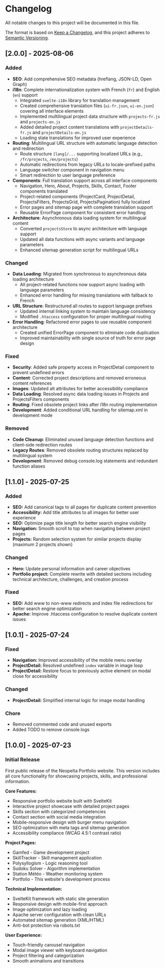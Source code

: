 # Changelog

All notable changes to this project will be documented in this file.

The format is based on [Keep a Changelog](https://keepachangelog.com/en/1.0.0/),
and this project adheres to [Semantic Versioning](https://semver.org/spec/v2.0.0.html).

## [2.0.0] - 2025-08-06

### Added

- **SEO**: Add comprehensive SEO metadata (hreflang, JSON-LD, Open Graph)
- **i18n**: Complete internationalization system with French (`fr`) and English (`en`) support
  - Integrated `svelte-i18n` library for translation management
  - Created comprehensive translation files (`ui-fr.json`, `ui-en.json`) covering all interface elements
  - Implemented multilingual project data structure with `projects-fr.js` and `projects-en.js`
  - Added detailed project content translations with `projectDetails-fr.js` and `projectDetails-en.js`
  - Loading state translations for improved user experience
- **Routing**: Multilingual URL structure with automatic language detection and redirection
  - Route structure `[lang]/...` supporting localized URLs (e.g., `/fr/projects`, `/en/projects`)
  - Automatic redirections from legacy URLs to locale-prefixed paths
  - Language switcher component in navigation menu
  - Smart redirection to user language preference
- **Components**: Full translation support across all interface components
  - Navigation, Hero, About, Projects, Skills, Contact, Footer components translated
  - Project-related components (ProjectCard, ProjectDetail, ProjectsFilters, ProjectsGrid, ProjectsPagination) fully localized
  - Error pages and sitemap page with complete translation support
  - Reusable ErrorPage component for consistent error handling
- **Architecture**: Asynchronous data loading system for multilingual content
  - Converted `projectsStore` to async architecture with language support
  - Updated all data functions with async variants and language parameters
  - Enhanced sitemap generation script for multilingual URLs

### Changed

- **Data Loading**: Migrated from synchronous to asynchronous data loading architecture
  - All project-related functions now support async loading with language parameters
  - Enhanced error handling for missing translations with fallback to French
- **URL Structure**: Restructured all routes to support language prefixes
  - Updated internal linking system to maintain language consistency
  - Modified `.htaccess` configuration for proper multilingual routing
- **Error Handling**: Refactored error pages to use reusable component architecture
  - Created unified ErrorPage component to eliminate code duplication
  - Improved maintainability with single source of truth for error page design

### Fixed

- **Security**: Added safe property access in ProjectDetail component to prevent undefined errors
- **Content**: Corrected project descriptions and removed erroneous content references
- **Images**: Updated alt attributes for better accessibility compliance
- **Data Loading**: Resolved async data loading issues in Projects and ProjectsFilters components
- **Routing**: Fixed obsolete project links after i18n routing implementation
- **Development**: Added conditional URL handling for sitemap.xml in development mode

### Removed

- **Code Cleanup**: Eliminated unused language detection functions and client-side redirection routes
- **Legacy Routes**: Removed obsolete routing structures replaced by multilingual system
- **Development**: Removed debug console.log statements and redundant function aliases

## [1.1.0] - 2025-07-25

### Added

- **SEO:** Add canonical tags to all pages for duplicate content prevention
- **Accessibility:** Add title attributes to all images for better user experience
- **SEO:** Optimize page title length for better search engine visibility
- **Navigation:** Smooth scroll to top when navigating between project pages
- **Projects:** Random selection system for similar projects display (maximum 2 projects shown)

### Changed

- **Hero:** Update personal information and career objectives
- **Portfolio project:** Complete rewrite with detailed sections including technical architecture, challenges, and creation process

### Fixed

- **SEO:** Add www to non-www redirects and index file redirections for better search engine optimization
- **Apache:** Improve .htaccess configuration to resolve duplicate content issues

## [1.0.1] - 2025-07-24

### Fixed

- **Navigation:** Improved accessibility of the mobile menu overlay
- **ProjectDetail:** Resolved undefined `index` variable in image loop
- **ProjectDetail:** Restore focus to previously active element on modal close for accessibility

### Changed

- **ProjectDetail:** Simplified internal logic for image modal handling

### Chore

- Removed commented code and unused exports
- Added TODO to remove console.logs

## [1.0.0] - 2025-07-23

### Initial Release

First public release of the Neopelta Portfolio website. This version includes all core functionality for showcasing projects, skills, and professional information.

**Core Features:**

- Responsive portfolio website built with SvelteKit
- Interactive project showcase with detailed project pages
- Skills section with categorized competencies
- Contact section with social media integration
- Mobile-responsive design with burger menu navigation
- SEO optimization with meta tags and sitemap generation
- Accessibility compliance (WCAG 4.5:1 contrast ratio)

**Project Pages:**

- Gamfed - Game development project
- SkillTracker - Skill management application
- Polysyllogism - Logic reasoning tool
- Sudoku Solver - Algorithm implementation
- Station Météo - Weather monitoring system
- Portfolio - This website's development process

**Technical Implementation:**

- SvelteKit framework with static site generation
- Responsive design with mobile-first approach
- Image optimization and lazy loading
- Apache server configuration with clean URLs
- Automated sitemap generation (XML/HTML)
- Anti-bot protection via robots.txt

**User Experience:**

- Touch-friendly carousel navigation
- Modal image viewer with keyboard navigation
- Project filtering and categorization
- Smooth animations and transitions
